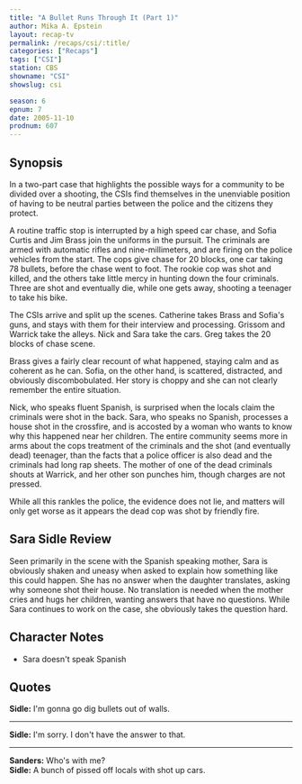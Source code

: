 ```yaml
---
title: "A Bullet Runs Through It (Part 1)"
author: Mika A. Epstein
layout: recap-tv
permalink: /recaps/csi/:title/
categories: ["Recaps"]
tags: ["CSI"]
station: CBS
showname: "CSI"
showslug: csi

season: 6
epnum: 7 
date: 2005-11-10  
prodnum: 607  
---
```


## Synopsis

In a two-part case that highlights the possible ways for a community to be divided over a shooting, the CSIs find themselves in the unenviable position of having to be neutral parties between the police and the citizens they protect.

A routine traffic stop is interrupted by a high speed car chase, and Sofia Curtis and Jim Brass join the uniforms in the pursuit. The criminals are armed with automatic rifles and nine-millimeters, and are firing on the police vehicles from the start. The cops give chase for 20 blocks, one car taking 78 bullets, before the chase went to foot. The rookie cop was shot and killed, and the others take little mercy in hunting down the four criminals. Three are shot and eventually die, while one gets away, shooting a teenager to take his bike.

The CSIs arrive and split up the scenes. Catherine takes Brass and Sofia's guns, and stays with them for their interview and processing. Grissom and Warrick take the alleys. Nick and Sara take the cars. Greg takes the 20 blocks of chase scene.

Brass gives a fairly clear recount of what happened, staying calm and as coherent as he can. Sofia, on the other hand, is scattered, distracted, and obviously discombobulated. Her story is choppy and she can not clearly remember the entire situation.

Nick, who speaks fluent Spanish, is surprised when the locals claim the criminals were shot in the back. Sara, who speaks no Spanish, processes a house shot in the crossfire, and is accosted by a woman who wants to know why this happened near her children. The entire community seems more in arms about the cops treatment of the criminals and the shot (and eventually dead) teenager, than the facts that a police officer is also dead and the criminals had long rap sheets. The mother of one of the dead criminals shouts at Warrick, and her other son punches him, though charges are not pressed.

While all this rankles the police, the evidence does not lie, and matters will only get worse as it appears the dead cop was shot by friendly fire.

## Sara Sidle Review

Seen primarily in the scene with the Spanish speaking mother, Sara is obviously shaken and uneasy when asked to explain how something like this could happen. She has no answer when the daughter translates, asking why someone shot their house. No translation is needed when the mother cries and hugs her children, wanting answers that have no questions. While Sara continues to work on the case, she obviously takes the question hard.

## Character Notes

* Sara doesn't speak Spanish

## Quotes

**Sidle:** I'm gonna go dig bullets out of walls.  

- - -

**Sidle:** I'm sorry. I don't have the answer to that.  

- - -

**Sanders:** Who's with me?  
**Sidle:** A bunch of pissed off locals with shot up cars.